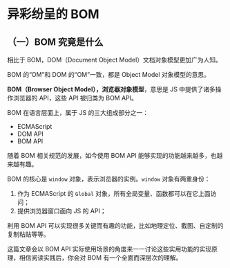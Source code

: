 # 异彩纷呈的 BOM

## （一）BOM 究竟是什么

相比于 BOM，DOM（Document Object Model）文档对象模型更加广为人知。

BOM 的“OM”和 DOM 的“OM”一致，都是 Object Model 对象模型的意思。

**BOM（Browser Object Model），浏览器对象模型**，意思是 JS 中提供了诸多操作浏览器的 API，这些 API 被归类为 BOM API。

BOM 在语言层面上，属于 JS 的三大组成部分之一：

* ECMAScript
* DOM API
* BOM API

随着 BOM 相关规范的发展，如今使用 BOM API 能够实现的功能越来越多，也越来越有趣。

BOM 的核心是 `window` 对象，表示浏览器的实例。`window` 对象有两重身份：

1. 作为 ECMAScript 的 `Global` 对象，所有全局变量、函数都可以在它上面访问；
2. 提供浏览器窗口面向 JS 的 API；

利用 BOM API 可以实现很多关键而有趣的功能，比如地理定位、截图、自定制的复制粘贴等等。

这篇文章会以 BOM API 实际使用场景的角度来一一讨论这些实用功能的实现原理，相信阅读实践后，你会对 BOM 有一个全面而深层次的理解。
